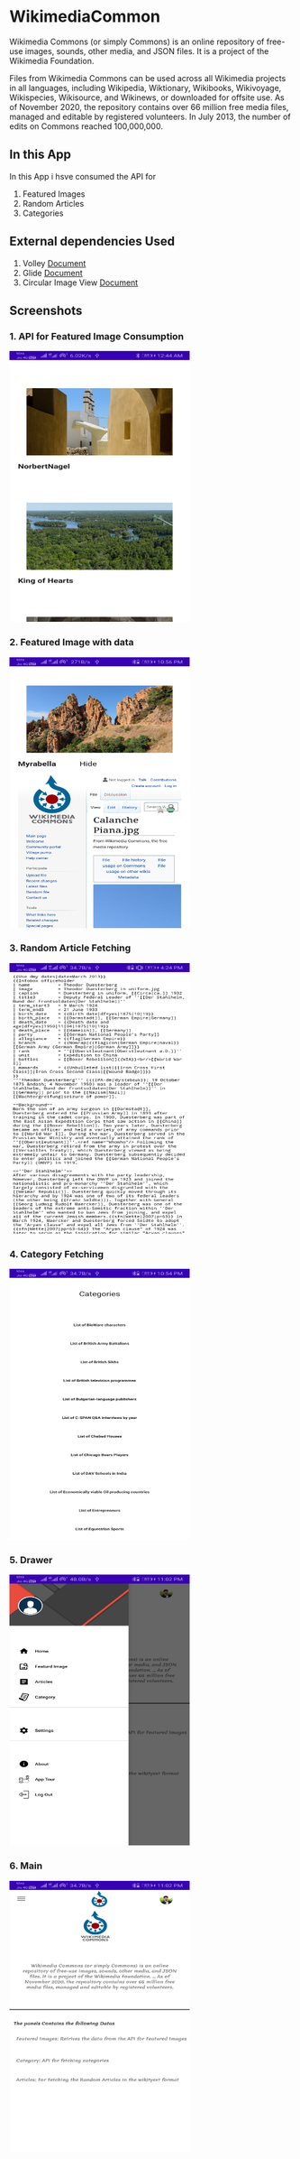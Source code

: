 
# WikimediaCommon

Wikimedia Commons (or simply Commons) is an online repository of free-use images, sounds, other media, and JSON files. It is a project of the Wikimedia Foundation.

Files from Wikimedia Commons can be used across all Wikimedia projects in all languages, including Wikipedia, Wiktionary, Wikibooks, Wikivoyage, Wikispecies, Wikisource, and Wikinews, or downloaded for offsite use. 
As of November 2020, the repository contains over 66 million free media files, managed and editable by registered volunteers.
In July 2013, the number of edits on Commons reached 100,000,000.


## In this App

In this App i hsve consumed the API for 
1. Featured Images
2. Random Articles
3. Categories

## External dependencies Used

1. Volley   <a href = "https://developer.android.com/training/volley">Document</a>
2. Glide    <a href = "https://github.com/bumptech/glide">Document</a> 
3. Circular Image View    <a href = "https://github.com/hdodenhof/CircleImageView">Document</a> 

## Screenshots

### 1. API for Featured Image Consumption
<img src = screenshots/featuredimage.jpg width = "320" height = "480">

### 2. Featured Image with data
<img src = screenshots/imagedata.jpg width = "320" height = "480">

### 3. Random Article Fetching
<img src = screenshots/article.jpg width = "320" height = "480">


### 4. Category Fetching
<img src = screenshots/category.jpg width = "320" height = "480">

### 5. Drawer
<img src = screenshots/drawer.jpg width = "320" height = "480">

### 6. Main
<img src = screenshots/main.jpg width = "320" height = "480">








